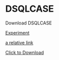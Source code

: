 # DSQLCASE

Download DSQLCASE

[Experiment]()



[a relative link](experiment/DSQL-experiment.pdf)

<a href="myFile.js" download>Click to Download</a>

